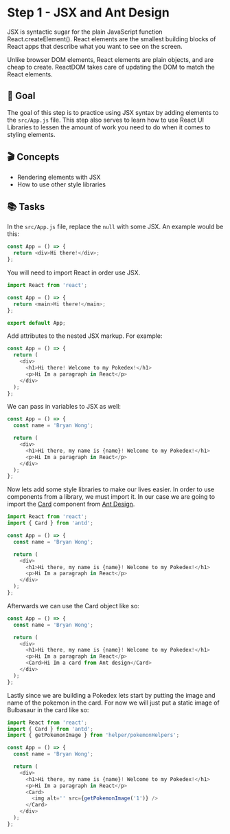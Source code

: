 # Step 1 - JSX and Ant Design

JSX is syntactic sugar for the plain JavaScript function React.createElement(). React elements are the smallest building blocks of React apps that describe what you want to see on the screen.

Unlike browser DOM elements, React elements are plain objects, and are cheap to create. ReactDOM takes care of updating the DOM to match the React elements.

## 🥇 Goal

The goal of this step is to practice using JSX syntax by adding elements to the `src/App.js` file. This step also serves to learn how to use React UI Libraries to lessen the amount of work you need to do when it comes to styling elements.

## 🎬 Concepts

- Rendering elements with JSX
- How to use other style libraries

## 📚 Tasks

In the `src/App.js` file, replace the `null` with some JSX. An example would be this:

```javascript
const App = () => {
  return <div>Hi there!</div>;
};
```

You will need to import React in order use JSX.

```javascript
import React from 'react';

const App = () => {
  return <main>Hi there!</main>;
};

export default App;
```

Add attributes to the nested JSX markup. For example:

```javascript
const App = () => {
  return (
    <div>
      <h1>Hi there! Welcome to my Pokedex!</h1>
      <p>Hi Im a paragraph in React</p>
    </div>
  );
};
```

We can pass in variables to JSX as well:

```javascript
const App = () => {
  const name = 'Bryan Wong';

  return (
    <div>
      <h1>Hi there, my name is {name}! Welcome to my Pokedex!</h1>
      <p>Hi Im a paragraph in React</p>
    </div>
  );
};
```

Now lets add some style libraries to make our lives easier. In order to use components from a library, we must import it. In our case we are going to import the [Card](https://ant.design/components/card/) component from [Ant Design](https://ant.design/).

```javascript
import React from 'react';
import { Card } from 'antd';

const App = () => {
  const name = 'Bryan Wong';

  return (
    <div>
      <h1>Hi there, my name is {name}! Welcome to my Pokedex!</h1>
      <p>Hi Im a paragraph in React</p>
    </div>
  );
};
```

Afterwards we can use the Card object like so:

```javascript
const App = () => {
  const name = 'Bryan Wong';

  return (
    <div>
      <h1>Hi there, my name is {name}! Welcome to my Pokedex!</h1>
      <p>Hi Im a paragraph in React</p>
      <Card>Hi Im a card from Ant design</Card>
    </div>
  );
};
```

Lastly since we are building a Pokedex lets start by putting the image and name of the pokemon in the card. For now we will just put a static image of Bulbasaur in the card like so:

```javascript
import React from 'react';
import { Card } from 'antd';
import { getPokemonImage } from 'helper/pokemonHelpers';

const App = () => {
  const name = 'Bryan Wong';

  return (
    <div>
      <h1>Hi there, my name is {name}! Welcome to my Pokedex!</h1>
      <p>Hi Im a paragraph in React</p>
      <Card>
        <img alt='' src={getPokemonImage('1')} />
      </Card>
    </div>
  );
};
```
